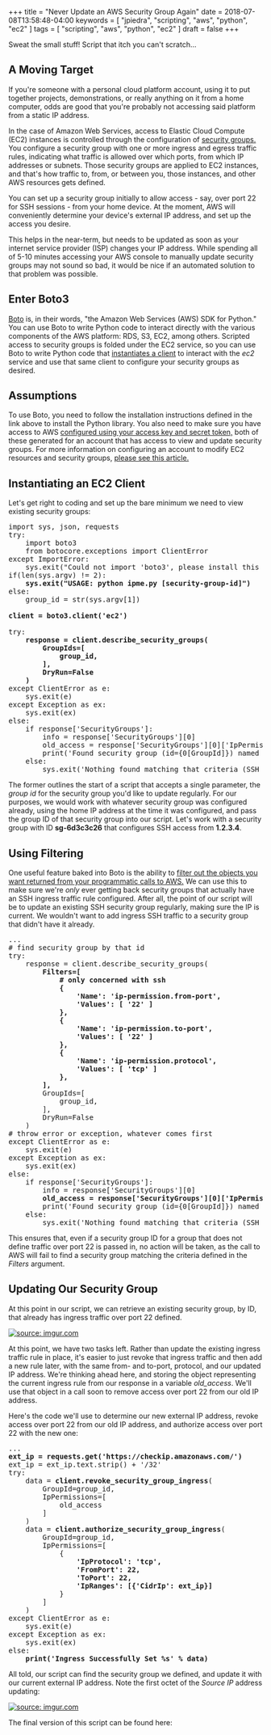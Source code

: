 +++
title = "Never Update an AWS Security Group Again"
date = 2018-07-08T13:58:48-04:00
keywords = [ "jpiedra", "scripting", "aws", "python", "ec2" ]
tags = [ "scripting", "aws", "python", "ec2" ]
draft = false
+++

Sweat the small stuff! Script that itch you can't scratch...

<!--more-->
<h2>A Moving Target</h2>
If you're someone with a personal cloud platform account, using it to put together projects, demonstrations, or really anything on it from a home computer, odds are good that you're probably not accessing said platform from a static IP address. 

In the case of Amazon Web Services, access to Elastic Cloud Compute (EC2) instances is controlled through the configuration of <a href="https://docs.aws.amazon.com/AWSEC2/latest/UserGuide/using-network-security.html">security groups.</a> You configure a security group with one or more ingress and egress traffic rules, indicating what traffic is allowed over which ports, from which IP addresses or subnets. Those security groups are applied to EC2 instances, and that's how traffic to, from, or between you, those instances, and other AWS resources gets defined. 

You can set up a security group initially to allow access - say, over port 22 for SSH sessions - from your home device. At the moment, AWS will conveniently determine your device's external IP address, and set up the access you desire. 

This helps in the near-term, but needs to be updated as soon as your internet service provider (ISP) changes your IP address. While spending all of 5-10 minutes accessing your AWS console to manually update security groups may not sound so bad, it would be nice if an automated solution to that problem was possible.

<h2>Enter Boto3</h2>
<a href="https://boto3.readthedocs.io/en/latest/guide/quickstart.html">Boto</a> is, in their words, "the Amazon Web Services (AWS) SDK for Python." You can use Boto to write Python code to interact directly with the various components of the AWS platform: RDS, S3, EC2, among others. Scripted access to security groups is folded under the EC2 service, so you can use Boto to write Python code that <a href="https://boto3.readthedocs.io/en/latest/reference/services/ec2.html#securitygroup">instantiates a client</a> to interact with the <i>ec2</i> service and use that same client to configure your security groups as desired. 

<h2>Assumptions</h2>
To use Boto, you need to follow the installation instructions defined in the link above to install the Python library. You also need to make sure you have access to AWS <a href="https://boto3.readthedocs.io/en/latest/guide/quickstart.html#configuration">configured using your access key and secret token,</a> both of these generated for an account that has access to view and update security groups. For more information on configuring an account to modify EC2 resources and security groups, <a href="https://docs.aws.amazon.com/AWSEC2/latest/APIReference/ec2-api-permissions.html">please see this article.</a>

<h2>Instantiating an EC2 Client</h2>
Let's get right to coding and set up the bare minimum we need to view existing security groups:
<pre>
import sys, json, requests
try:
    import boto3
    from botocore.exceptions import ClientError
except ImportError:
    sys.exit("Could not import 'boto3', please install this package.")
if(len(sys.argv) != 2):
    <b>sys.exit("USAGE: python ipme.py [security-group-id]")</b>
else:
    group_id = str(sys.argv[1])
<b>
client = boto3.client('ec2')
</b>
try:<b>
    response = client.describe_security_groups(
        GroupIds=[
            group_id,
        ],
        DryRun=False
    )</b>
except ClientError as e:
    sys.exit(e)
except Exception as ex:
    sys.exit(ex)
else:
    if response['SecurityGroups']:
        info = response['SecurityGroups'][0]
        old_access = response['SecurityGroups'][0]['IpPermissions'][0]
        print('Found security group (id={0[GroupId]}) named {0[GroupName]}'.format(info))
    else:
        sys.exit('Nothing found matching that criteria (SSH rule).')
</pre>

The former outlines the start of a script that accepts a single parameter, the <i>group id</i> for the security group you'd like to update regularly. For our purposes, we would work with whatever security group was configured already, using the home IP address at the time it was configured, and pass the group ID of that security group into our script. Let's work with a security group with ID <b>sg-6d3c3c26</b> that configures SSH access from <b>1.2.3.4</b>.

<h2>Using Filtering</h2>
One useful feature baked into Boto is the ability to <a href="https://boto3.readthedocs.io/en/latest/reference/services/ec2.html#EC2.Client.describe_security_groups">filter out the objects you want returned from your programmatic calls to AWS.</a> We can use this to make sure we're <i>only</i> ever getting back security groups that actually have an SSH ingress traffic rule configured. After all, the point of our script will be to update an existing SSH security group regularly, making sure the IP is current. We wouldn't want to add ingress SSH traffic to a security group that didn't have it already. 

<pre>
...
# find security group by that id
try:
    response = client.describe_security_groups(
        <b>Filters=[
            # only concerned with ssh
            {
                'Name': 'ip-permission.from-port',
                'Values': [ '22' ]
            },
            {
                'Name': 'ip-permission.to-port',
                'Values': [ '22' ]
            },
            {
                'Name': 'ip-permission.protocol',
                'Values': [ 'tcp' ]
            },
        ],</b>
        GroupIds=[
            group_id,
        ],
        DryRun=False
    )
# throw error or exception, whatever comes first
except ClientError as e:
    sys.exit(e)
except Exception as ex:
    sys.exit(ex)
else:
    if response['SecurityGroups']:
        info = response['SecurityGroups'][0]
        <b>old_access = response['SecurityGroups'][0]['IpPermissions'][0]</b>
        print('Found security group (id={0[GroupId]}) named {0[GroupName]}'.format(info))
    else:
        sys.exit('Nothing found matching that criteria (SSH rule).')
</pre>

This ensures that, even if a security group ID for a group that does not define traffic over port 22 is passed in, no action will be taken, as the call to AWS will fail to find a security group matching the criteria defined in the <i>Filters</i> argument.

<h2>Updating Our Security Group</h2> 
At this point in our script, we can retrieve an existing security group, by ID, that already has ingress traffic over port 22 defined.

<a href="https://imgur.com/W1cdQ5Q"><img src="https://i.imgur.com/W1cdQ5Q.gif" title="source: imgur.com" /></a>

At this point, we have two tasks left. Rather than update the existing ingress traffic rule in place, it's easier to just revoke that ingress traffic and then add a new rule later, with the same from- and to-port, protocol, and our updated IP address. We're thinking ahead here, and storing the object representing the current ingress rule from our response in a variable <i>old_access</i>. We'll use that object in a call soon to remove access over port 22 from our old IP address.

Here's the code we'll use to determine our new external IP address, revoke access over port 22 from our old IP address, and authorize access over port 22 with the new one:
<pre>
...
<b>ext_ip = requests.get('https://checkip.amazonaws.com/')</b>
ext_ip = ext_ip.text.strip() + '/32'
try:
    data = <b>client.revoke_security_group_ingress</b>(
        GroupId=group_id,
        IpPermissions=[
            old_access
        ]
    )
    data = <b>client.authorize_security_group_ingress</b>(
        GroupId=group_id,
        IpPermissions=[
            {
                <b>'IpProtocol': 'tcp',
                'FromPort': 22,
                'ToPort': 22,
                'IpRanges': [{'CidrIp': ext_ip}]</b>
            }    
        ]
    )
except ClientError as e:
    sys.exit(e)
except Exception as ex:
    sys.exit(ex)
else:
    <b>print('Ingress Successfully Set %s' % data)</b>
</pre>

All told, our script can find the security group we defined, and update it with our current external IP address. Note the first octet of the <i>Source IP</i> address updating:

<a href="https://imgur.com/rRWYH7q"><img src="https://i.imgur.com/rRWYH7q.gif" title="source: imgur.com" /></a>

The final version of this script can be found here: 
<script src="https://gist.github.com/jpiedra/7cd4de8617bb968029b85e0b0617f4b6.js"></script>